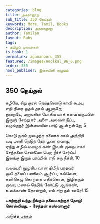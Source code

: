 ```yaml
---
categories: blog
title: அகநானூறு
sub_title: 350 நெய்தல்
keywords: More, Tamil, Books
description: அகநானூறு
author: Tamilan
layout: Ruby
tags:
- தமிழ்ப் புலவர்கள்
is_book: 1
permalink: agananooru_355
featured: /images/noolkal_96_6.png
order: 355
nool_publiser: இசையினி குழுமம்
---
```



## 350 நெய்தல்

கழியே, சிறு குரல் நெய்தலொடு காவி கூம்ப,  
எறி திரை ஓதம் தரல் ஆனாதே;  
துறையே, மருங்கின் போகிய மாக் கவை மருப்பின்  
இருஞ் சேற்று ஈர் அளை அலவன் நீப்ப,  
வழங்குநர் இன்மையின் பாடு ஆன்றன்றே; 5

கொடு நுகம் நுழைந்த கணைக் கால் அத்திரி  
வடி மணி நெடுந் தேர் பூண ஏவாது,  
ஏந்து எழில் மழைக் கண் இவள் குறையாகச்  
சேந்தனை சென்மோ பெரு நீர்ச் சேர்ப்ப!  
இலங்கு இரும் பரப்பின் எறி சுறா நீக்கி, 10

வலம்புரி மூழ்கிய வான் திமிற் பரதவர்  
ஒலி தலைப் பணிலம் ஆர்ப்ப, கல்லென,  
கலி கெழு கொற்கை எதிர்கொள, இழிதரும்  
குவவு மணல் நெடுங் கோட்டு ஆங்கண்,  
உவக்காண் தோன்றும், எம் சிறு நல் ஊரே! 15

**பகற்குறி வந்து நீங்கும் தலைமகற்குத் தோழி  
சொல்லியது. - சேந்தன் கண்ணனார்**

[அடுத்த பக்கம்](agananooru_356)